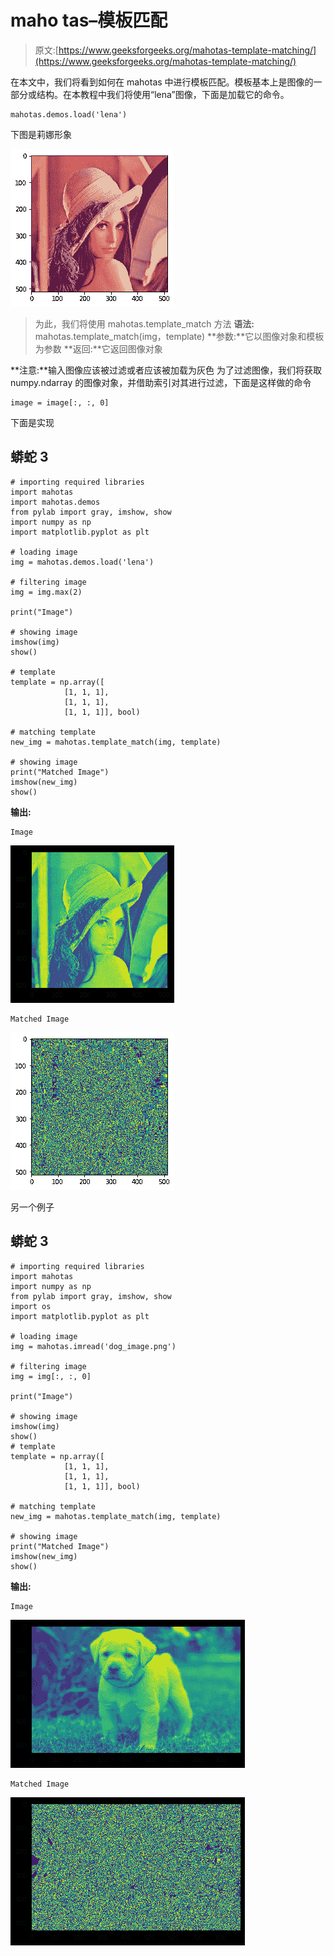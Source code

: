 # maho tas–模板匹配

> 原文:[https://www.geeksforgeeks.org/mahotas-template-matching/](https://www.geeksforgeeks.org/mahotas-template-matching/)

在本文中，我们将看到如何在 mahotas 中进行模板匹配。模板基本上是图像的一部分或结构。在本教程中我们将使用“lena”图像，下面是加载它的命令。

```
mahotas.demos.load('lena')
```

下图是莉娜形象

![](img/c6cf4d1584ad896c98148d7fd44b7f25.png)

> 为此，我们将使用 mahotas.template_match 方法
> **语法:** mahotas.template_match(img，template)
> **参数:**它以图像对象和模板为参数
> **返回:**它返回图像对象

**注意:**输入图像应该被过滤或者应该被加载为灰色
为了过滤图像，我们将获取 numpy.ndarray 的图像对象，并借助索引对其进行过滤，下面是这样做的命令

```
image = image[:, :, 0]
```

下面是实现

## 蟒蛇 3

```
# importing required libraries
import mahotas
import mahotas.demos
from pylab import gray, imshow, show
import numpy as np
import matplotlib.pyplot as plt

# loading image
img = mahotas.demos.load('lena')

# filtering image
img = img.max(2)

print("Image")

# showing image
imshow(img)
show()

# template
template = np.array([
            [1, 1, 1],
            [1, 1, 1],
            [1, 1, 1]], bool)

# matching template
new_img = mahotas.template_match(img, template)

# showing image
print("Matched Image")
imshow(new_img)
show()
```

**输出:**

```
Image
```

![](img/7e2a2e3e4e2c7d3717764f78ddb13263.png)

```
Matched Image
```

![](img/673a4657b710aae306d94d96951febea.png)

另一个例子

## 蟒蛇 3

```
# importing required libraries
import mahotas
import numpy as np
from pylab import gray, imshow, show
import os
import matplotlib.pyplot as plt

# loading image
img = mahotas.imread('dog_image.png')

# filtering image
img = img[:, :, 0]

print("Image")

# showing image
imshow(img)
show()
# template
template = np.array([
            [1, 1, 1],
            [1, 1, 1],
            [1, 1, 1]], bool)

# matching template
new_img = mahotas.template_match(img, template)

# showing image
print("Matched Image")
imshow(new_img)
show()
```

**输出:**

```
Image
```

![](img/69c070b367f54d4895c9b3e679a941a7.png)

```
Matched Image
```

![](img/0ce901422dc4e3a6fb2a3f0f7d190ee5.png)